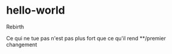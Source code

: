 # hello-world
Rebirth

Ce qui ne tue pas n'est pas plus fort que ce qu'il rend 
**/premier changement
